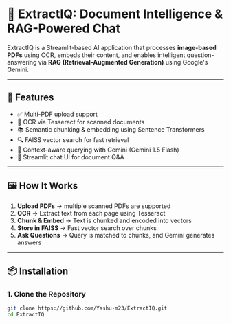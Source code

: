 # 📄 ExtractIQ: Document Intelligence & RAG-Powered Chat

ExtractIQ is a Streamlit-based AI application that processes **image-based PDFs** using OCR, embeds their content, and enables intelligent question-answering via **RAG (Retrieval-Augmented Generation)** using Google's Gemini.

---

## 🚀 Features

- ✅ Multi-PDF upload support
- 🧠 OCR via Tesseract for scanned documents
- 📚 Semantic chunking & embedding using Sentence Transformers
- 🔍 FAISS vector search for fast retrieval
- 🤖 Context-aware querying with Gemini (Gemini 1.5 Flash)
- 💬 Streamlit chat UI for document Q&A

---

## 🖼️ How It Works

1. **Upload PDFs** → multiple scanned PDFs are supported
2. **OCR** → Extract text from each page using Tesseract
3. **Chunk & Embed** → Text is chunked and encoded into vectors
4. **Store in FAISS** → Fast vector search over chunks
5. **Ask Questions** → Query is matched to chunks, and Gemini generates answers

---

## 📦 Installation

### 1. Clone the Repository

```bash
git clone https://github.com/Yashu-m23/ExtractIQ.git
cd ExtractIQ
```

